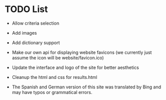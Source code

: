 # TODO List 

- Allow criteria selection 
- Add images 
- Add dictionary support 
- Make our own api for displaying website favicons
 (we currently just assume the icon will be website/favicon.ico)
 - Update the interface and logo of the site for better aesthetics 
- Cleanup the html and css for results.html

- The Spanish and German version of this site was translated by Bing 
and may have typos or grammatical errors. 

